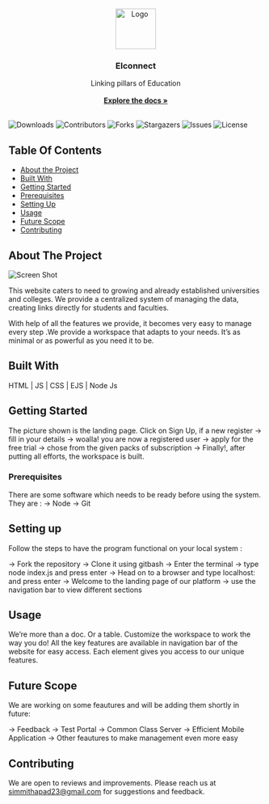 <br/>
<p align="center">
  <a href="https://github.com/AasthaSinghal21/One_for_All">
    <img src="https://www.linkpicture.com/q/2940653.png" alt="Logo" width="80" height="80">
  </a>

  <h3 align="center">Elconnect</h3>

  <p align="center">
    Linking pillars of Education
    <br/>
    <br/>
    <a href="https://github.com/AasthaSinghal21/One_for_All"><strong>Explore the docs »</strong></a>
    <br/>
    <br/>
  </p>
</p>

![Downloads](https://img.shields.io/github/downloads/AasthaSinghal21/One_for_All/total) ![Contributors](https://img.shields.io/github/contributors/AasthaSinghal21/One_for_All?color=dark-green) ![Forks](https://img.shields.io/github/forks/AasthaSinghal21/One_for_All?style=social) ![Stargazers](https://img.shields.io/github/stars/AasthaSinghal21/One_for_All?style=social) ![Issues](https://img.shields.io/github/issues/AasthaSinghal21/One_for_All) ![License](https://img.shields.io/github/license/AasthaSinghal21/One_for_All) 

## Table Of Contents

* [About the Project](#about-the-project)
* [Built With](#built-with)
* [Getting Started](#getting-started)
* [Prerequisites](#prerequisites)
*  [Setting Up](#setting-up)
* [Usage](#usage)
* [Future Scope](#future-scope)
* [Contributing](#contributing)


## About The Project

![Screen Shot](https://www.linkpicture.com/q/screencapture-file-C-Users-HP-Desktop-SheBuilds-index-html-2023-01-06-18_23_07.png)

This website caters to need to growing and already established universities and colleges. We provide a centralized system of managing the data, creating links directly for students and faculties.  

With help of all the features we provide, it becomes very easy to manage every step .We provide a workspace that adapts to your needs. It’s as minimal or as powerful as you need it to be.

## Built With

HTML | JS | CSS | EJS | Node Js

## Getting Started

The picture shown is the landing page. Click on Sign Up, if a new register -> fill in your details
-> woalla! you are now a registered user
-> apply for the free trial
-> chose from the given packs of subscription
-> Finally!, after putting all efforts, the workspace is built.

### Prerequisites

There are some software which needs to be ready before using the system.
They are :
-> Node 
-> Git

## Setting up

Follow the steps to have the program functional on your local system :

-> Fork the repository
-> Clone it using gitbash
-> Enter the terminal 
-> type node index.js and press enter
-> Head on to a browser and type localhost: <local-host-id obtained in terminal> and press enter
-> Welcome to the landing page of our platform
       -> use the navigation bar to view different sections
 
## Usage

We’re more than a doc. Or a table. Customize the workspace to work the way you do! All the key features are available in navigation bar of the website for easy access. Each element gives you access to our unique features.

## Future Scope

We are working on some feautures and will be adding them shortly in future:

-> Feedback
-> Test Portal
-> Common Class Server
-> Efficient Mobile Application
-> Other feautures to make management even more easy

## Contributing

We are open to reviews and improvements. Please reach us at simmithapad23@gmail.com for suggestions and feedback.


